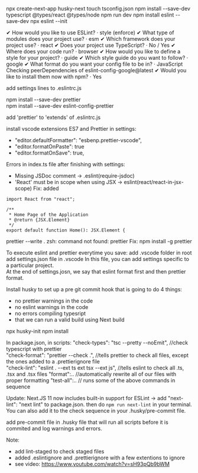 npx create-next-app husky-next
touch tsconfig.json
npm install --save-dev typescript @types/react @types/node
npm run dev
npm install eslint --save-dev
npx eslint --init

✔ How would you like to use ESLint? · style (enforce)
✔ What type of modules does your project use? · esm
✔ Which framework does your project use? · react
✔ Does your project use TypeScript? · No / Yes
✔ Where does your code run? · browser
✔ How would you like to define a style for your project? · guide
✔ Which style guide do you want to follow? · google
✔ What format do you want your config file to be in? · JavaScript
Checking peerDependencies of eslint-config-google@latest
✔ Would you like to install them now with npm? · Yes

add settings lines to .eslintrc.js

npm install --save-dev prettier  
npm install --save-dev eslint-config-prettier

add 'prettier' to 'extends' of .eslintrc.js

install vscode extensions ES7 and Prettier
in settings:

- "editor.defaultFormatter": "esbenp.prettier-vscode",
- "editor.formatOnPaste": true
- "editor.formatOnSave": true,

Errors in index.ts file after finishing with settings:

- Missing JSDoc comment -> .eslint(require-jsdoc)
- 'React' must be in scope when using JSX -> eslint(react/react-in-jsx-scope)
  Fix: added

```
import React from "react";

/**
 * Home Page of the Application
 * @return {JSX.Element}
 */
export default function Home(): JSX.Element {
```

prettier --write .
zsh: command not found: prettier
Fix: npm install -g prettier

To execute eslint and prettier everytime you save:
add .vscode folder in root
add settings.json file in .vscode
In this file, you can add settings specific to a particular project.  
At the end of settings.josn, we say that eslint format first and then prettier format.

Install husky to set up a pre git commit hook that is going to do 4 things:

- no prettier warnings in the code
- no eslint warnings in the code
- no errors compiling typesript
- that we can run a valid build using Next build

npx husky-init
npm install

In package.json, in scripts:
"check-types": "tsc --pretty --noEmit", //check typescript with prettier  
"check-format": "prettier --check .", //tells prettier to check all files, except the ones added to a .prettierignore file  
"check-lint": "eslint . --ext ts ext tsx --ext js", //tells eslint to check all .ts, .tsx and .tsx files
"format":.. //automatically rewrite all of our files with proper formatting
"test-all":.. // runs some of the above commands in sequence

Update: Next.JS 11 now includes built-in support for ESLint -> add "next-lint": "next lint" to package.json.
then do `npm run next-lint` in your terminal. You can also add it to the check sequence in your .husky/pre-commit file.

add pre-commit file in .husky file that will run all scripts before it is commited and log warnings and errors.

Note:

- add lint-staged to check staged files
- added .eslintignore and .prettierignore with a few extentions to ignore
- see video: https://www.youtube.com/watch?v=sH93pQb9bWM
